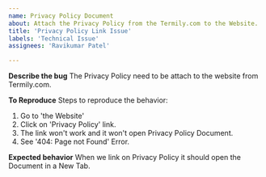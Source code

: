```yaml
---
name: Privacy Policy Document
about: Attach the Privacy Policy from the Termily.com to the Website.
title: 'Privacy Policy Link Issue'
labels: 'Technical Issue'
assignees: 'Ravikumar Patel'

---
```


**Describe the bug**
The Privacy Policy need to be attach to the website from Termily.com.

**To Reproduce**
Steps to reproduce the behavior:
1. Go to 'the Website'
2. Click on 'Privacy Policy' link.
3. The link won't work and it won't open Privacy Policy Document.
4. See '404: Page not Found' Error.

**Expected behavior**
When we link on Privacy Policy it should open the Document in a New Tab.

